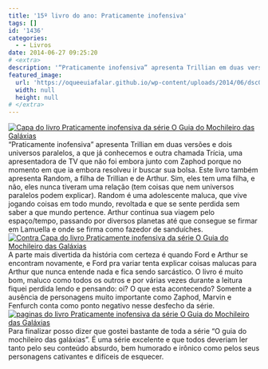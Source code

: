 ```yaml
---
title: '15º livro do ano: Praticamente inofensiva'
tags: []
id: '1436'
categories:
  - - Livros
date: 2014-06-27 09:25:20
# <extra>
description: '“Praticamente inofensiva” apresenta Trillian em duas versões e dois universos paralelos, a que já conhecemos e outra chamada Trícia, uma apresentadora de TV que não foi embora junto com Zaphod porque no momento em que ia embora resolveu ir buscar sua bolsa. Este livro também apresenta Random, a filha de Trillian e de Arthur. Sim, eles tem uma filha, e não, eles nunca tiveram uma relação (tem coisas que nem universos paralelos podem explicar). Random é uma adolescente maluca, que vive jogando coisas em todo mundo, revoltada e que se sente perdida sem saber a que mundo pertence. Arthur continua sua viagem pelo espaço/tempo, passando por diversos planetas até que consegue se firmar em Lamuella e onde se firma como fazedor de sanduíches. A parte mais divertida da história com certeza é quando Ford e Arthur se encontram novamente, e &hellip;'
featured_image: 
  url: 'https://oqueeuiafalar.github.io/wp-content/uploads/2014/06/dsc03001.jpg?w=650'
  width: null
  height: null
# </extra>
---
```


[![Capa do livro Praticamente inofensiva da série O Guia do Mochileiro das Galáxias](http://162.243.62.160/wp-content/uploads/2014/06/dsc03001.jpg?w=650)](http://162.243.62.160/wp-content/uploads/2014/06/dsc03001.jpg) “Praticamente inofensiva” apresenta Trillian em duas versões e dois universos paralelos, a que já conhecemos e outra chamada Trícia, uma apresentadora de TV que não foi embora junto com Zaphod porque no momento em que ia embora resolveu ir buscar sua bolsa. Este livro também apresenta Random, a filha de Trillian e de Arthur. Sim, eles tem uma filha, e não, eles nunca tiveram uma relação (tem coisas que nem universos paralelos podem explicar). Random é uma adolescente maluca, que vive jogando coisas em todo mundo, revoltada e que se sente perdida sem saber a que mundo pertence. Arthur continua sua viagem pelo espaço/tempo, passando por diversos planetas até que consegue se firmar em Lamuella e onde se firma como fazedor de sanduíches. [![Contra Capa do livro Praticamente inofensiva da série O Guia do Mochileiro das Galáxias](http://162.243.62.160/wp-content/uploads/2014/06/dsc03002.jpg?w=650)](http://162.243.62.160/wp-content/uploads/2014/06/dsc03002.jpg) A parte mais divertida da história com certeza é quando Ford e Arthur se encontram novamente, e Ford pra variar tenta explicar coisas malucas para Arthur que nunca entende nada e fica sendo sarcástico. O livro é muito bom, maluco como todos os outros e por várias vezes durante a leitura fiquei perdida lendo e pensando: oi? O que esta acontecendo? Somente a ausência de personagens muito importante como Zaphod, Marvin e Fenfurch conta como ponto negativo nesse desfecho da série. [![paginas do livro Praticamente inofensiva da série O Guia do Mochileiro das Galáxias](http://162.243.62.160/wp-content/uploads/2014/06/dsc03003.jpg?w=650)](http://162.243.62.160/wp-content/uploads/2014/06/dsc03003.jpg) Para finalizar posso dizer que gostei bastante de toda a série “O guia do mochileiro das galáxias”. É uma série excelente e que todos deveriam ler tanto pelo seu conteúdo absurdo, bem humorado e irônico como pelos seus personagens cativantes e difíceis de esquecer.
